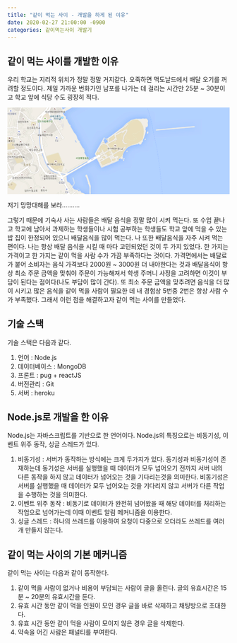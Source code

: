```yaml
---
title: "같이 먹는 사이 - 개발을 하게 된 이유"
date: 2020-02-27 21:00:00 -0900
categories: 같이먹는사이 개발기 
---
```


## 같이 먹는 사이를 개발한 이유
우리 학교는 지리적 위치가 정말 정말 거지같다. 오죽하면 맥도날드에서 배달 오기를 꺼려할 정도이다. 제일 가까운 번화가인 남포를 나가는 데 걸리는 시간만 25분 ~ 30분이고 학교 앞에 식당 수도 굉장히 적다. 
<p align="center">
    <img align="center" src="https://github.com/peanut2016/peanut2016.github.io/blob/master/image/%ED%95%99%EA%B5%90%EC%82%AC%EC%A7%84.PNG?raw=true" alt="학교사진">
    <p style="font-size:10;">저기 망망대해를 보라..........</p>
</p>
그렇기 때문에 기숙사 사는 사람들은 배달 음식을 정말 많이 시켜 먹는다. 또 수업 끝나고 학교에 남아서 과제하는 학생들이나 시험 공부하는 학생들도 학교 앞에 먹을 수 있는 밥 집이 한정되어 있으니 배달음식을 많이 먹는다. 나 또한 배달음식을 자주 시켜 먹는 편이다. 나는 항상 배달 음식을 시킬 때 마다 고민되었던 것이 두 가지 있었다. 한 가지는 가격이고 한 가지는 같이 먹을 사람 수가 가끔 부족하다는 것이다. 가격면에서는 배달료가 붙어 소비자는 음식 가격보다 2000원 ~ 3000원 더 내야한다는 것과 배달음식이 항상 최소 주문 금액을 맞춰야 주문이 가능해져서 학생 주머니 사정을 고려하면 이것이 부담이 된다는 점이다(나도 부담이 많이 간다). 또 최소 주문 금액을 맞추려면 음식을 더 많이 시키고 많은 음식을 같이 먹을 사람이 필요한 데 내 경험상 5번중 2번은 항상 사람 수가 부족했다. 그래서 이런 점을 해결하고자 같이 먹는 사이를 만들었다.

## 기술 스택
기술 스택은 다음과 같다.
1. 언어 : Node.js
2. 데이터베이스 : MongoDB
3. 프론트 : pug + reactJS
4. 버전관리 : Git
5. 서버 : heroku

## Node.js로 개발을 한 이유
Node.js는 자바스크립트를 기반으로 한 언어이다. Node.js의 특징으로는 비동기성, 이벤트 위주 동작, 싱글 스레드가 있다. 
1. 비동기성 : 서버가 동작하는 방식에는 크게 두가지가 있다. 동기성과 비동기성이 존재하는데 동기성은 서버를 실행했을 때 데이터가 모두 넘어오기 전까지 서버 내의 다른 동작을 하지 않고 데이터가 넘어오는 것을 기다리는것을 의미한다. 비동기성은 서버를 실행했을 때 데이터가 모두 넘어오는 것을 기다리지 않고 서버가 다른 작업을 수행하는 것을 의미한다.
2. 이벤트 위주 동작 : 비동기로 데이터가 완전히 넘어왔을 때 해당 데이터를 처리하는 작업으로 넘어가는데 이때 이벤트 알림 메커니즘을 이용한다.
3. 싱글 스레드 : 하나의 쓰레드를 이용하여 요청이 다중으로 오더라도 쓰레드를 여러개 만들지 않는다.

##  같이 먹는 사이의 기본 메커니즘
같이 먹는 사이는 다음과 같이 동작한다.
1. 같이 먹을 사람이 없거나 비용이 부담되는 사람이 글을 올린다. 글의 유효시간은 15분 ~ 20분의 유효시간을 둔다.
2. 유효 시간 동안 같이 먹을 인원이 모인 경우 글을 바로 삭제하고 채팅방으로 초대한다. 
3. 유효 시간 동안 같이 먹을 사람이 모이지 않은 경우 글을 삭제한다.
4. 약속을 어긴 사람은 패널티를 부여한다.


